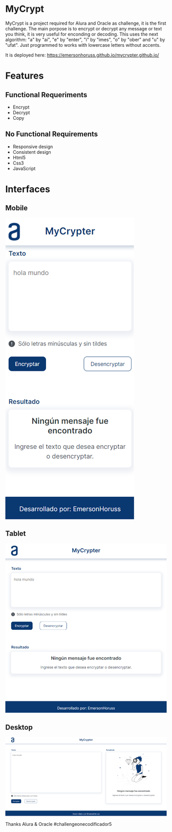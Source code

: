 # MyCrypt
MyCrypt is a project required for Alura and Oracle as challenge, it is the first challenge. The main porpose is to encrypt or decrypt any message or text you think, it is very useful for enconding or decoding. This uses the next algorithm: "a" by "ai", "e" by "enter", "i" by "imes", "o" by "ober" and "u" by "ufat". Just programmed to works with lowercase letters without accents.

It is deployed here: https://emersonhoruss.github.io/mycrypter.github.io/

# Features
## Functional Requeriments
- Encrypt
- Decrypt
- Copy

## No Functional Requirements
- Responsive design
- Consistent design
- Html5
- Css3
- JavaScript

# Interfaces
## Mobile
![Mobile Interface](./assets/interfaces/mobile.PNG)

## Tablet
![Mobile Interface](./assets/interfaces/tablet.PNG)

## Desktop
![Mobile Interface](./assets/interfaces/desktop.PNG)

Thanks Alura & Oracle
#challengeonecodificador5
